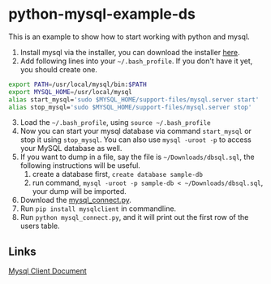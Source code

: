 # python-mysql-example-ds
This is an example to show how to start working with python and mysql.

1. Install mysql via the installer, you can download the installer [here](https://dev.mysql.com/downloads/mysql/).
2. Add following lines into your `~/.bash_profile`. If you don't have it yet, you should create one.
```bash
export PATH=/usr/local/mysql/bin:$PATH
export MYSQL_HOME=/usr/local/mysql
alias start_mysql='sudo $MYSQL_HOME/support-files/mysql.server start'
alias stop_mysql='sudo $MYSQL_HOME/support-files/mysql.server stop'
```
3. Load the `~/.bash_profile`, using `source ~/.bash_profile`
4. Now you can start your mysql database via command `start_mysql` or stop it using `stop_mysql`. You can also use `mysql -uroot -p` to access your MySQL database as well.
5. If you want to dump in a file, say the file is `~/Downloads/dbsql.sql`, the following instructions will be useful.
    1. create a database first, `create database sample-db`
    2. run command, `mysql -uroot -p sample-db < ~/Downloads/dbsql.sql`, your dump will be imported.
6. Download the [mysql_connect.py](https://github.com/vinceyang15/python-mysql-example-ds/blob/master/mysql_connect.py).
7. Run `pip install mysqlclient` in commandline.
8. Run `python mysql_connect.py`, and it will print out the first row of the users table.

## Links
[Mysql Client Document](https://mysqlclient.readthedocs.io)

